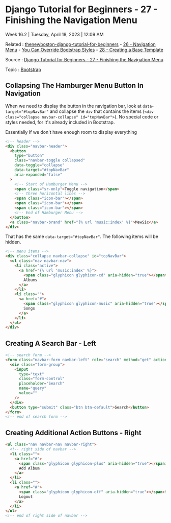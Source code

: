 # Django Tutorial for Beginners - 27 - Finishing the Navigation Menu

Week 16.2 | Tuesday, April 18, 2023 | 12:09 AM

Related : [thenewboston-django-tutorial-for-beginners](thenewboston-django-tutorial-for-beginners.md) - [26 - Navigation Menu](26%20-%20Navigation%20Menu.md) - [You Can Override Bootstrap Styles](You%20Can%20Override%20Bootstrap%20Styles.md) - [28 - Creating a Base Template](28%20-%20Creating%20a%20Base%20Template.md)

Source : [Django Tutorial for Beginners - 27 - Finishing the Navigation Menu](https://youtu.be/9S-jM3gpMkM)

Topic : [Bootstrap](../../4-hub-notes-🚉/Bootstrap.md)

## Collapsing The Hamburger Menu Button In Navigation

When we need to display the button in the navigation bar, look at `data-target="#topNavBar"` and collapse the `div` that contains the items (`<div class="collapse navbar-collapse" id="topNavBar">`). No special code or styles needed, for it's already included in Bootstrap.

Essentially If we don't have enough room to display everything

```html
<!-- header -->
<div class="navbar-header">
  <button
    type="button"
    class="navbar-toggle collapsed"
    data-toggle="collapse"
    data-target="#topNavBar"
    aria-expanded="false"
  >
    <!-- Start of Hamburger Menu -->
    <span class="sr-only">Toggle navigation</span>
    <!-- three horizontal lines -->
    <span class="icon-bar"></span>
    <span class="icon-bar"></span>
    <span class="icon-bar"></span>
    <!-- End of Hamburger Menu -->
  </button>
  <a class="navbar-brand" href="{% url 'music:index' %}">MewSic</a>
</div>
```

That has the same `data-target="#topNavBar"`. The following items will be hidden.

```html
<!-- menu items -->
<div class="collapse navbar-collapse" id="topNavBar">
  <ul class="nav navbar-nav">
    <li class="active">
      <a href="{% url 'music:index' %}">
        <span class="glyphicon glyphicon-cd" aria-hidden="true"></span>&nbsp;
        Albums
      </a>
    </li>
    <li class="">
      <a href="#">
        <span class="glyphicon glyphicon-music" aria-hidden="true"></span>&nbsp;
        Songs
      </a>
    </li>
  </ul>
</div>
```

## Creating A Search Bar - Left

```html
<!-- search form -->
<form class="navbar-form navbar-left" role="search" method="get" action="#">
  <div class="form-group">
    <input
      type="text"
      class="form-control"
      placeholder="Search"
      name="query"
      value=""
    />
  </div>
  <button type="submit" class="btn btn-default">Search</button>
</form>
<!-- end of search form -->
```

## Creating Additional Action Buttons - Right

```html
<ul class="nav navbar-nav navbar-right">
  <!-- right side of navbar -->
  <li class="">
    <a href="#">
      <span class="glyphicon glyphicon-plus" aria-hidden="true"></span>&nbsp;
      Add Album
    </a>
  </li>
  <li class="">
    <a href="#">
      <span class="glyphicon glyphicon-off" aria-hidden="true"></span>&nbsp;
      Logout
    </a>
  </li>
</ul>
<!-- end of right side of navbar -->
```
